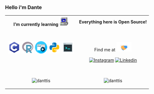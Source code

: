 ### Hello i'm Dante  

<table width="100%">
  <tr>
  <th>I’m currently learning   <img src="./icons/pc.gif" alt="c" width="30" height="30"/> </th>
  <th>Everything here is Open Source! 
  </tr>
  <tr>
  <td width="50%">
 <p align = "center">
  <img src="./icons/c.png" alt="c" width="40" height="40"/>
  <img src="./icons/r.png" alt="r" width="40" height="40"/>
  <img src="./icons/php.png" alt="php" width="40" height="40"/>
  <img src="./icons/python.png" alt="python" width="40" height="40"/>
  <img src="./icons/console.png" alt="git" width="40" height="40"/><img 
 </p>
  </td>
  <td width="50%">

<br><p align="center">   Find me at <img src="./icons/handshake.gif" alt="c" width="50" height="30"/><br><br>
[![Instagram](https://img.shields.io/badge/E--mail-369?style=flat-square&logo=gmail&logoColor=Red&color=black)](mailto:juniordante@gmail.com)
[![Linkedin](https://img.shields.io/badge/linked-in-369?style=flat-square&logo=linkedin&logoColor=white&color=blue)](https://www.linkedin.com/in/danttis/)
<br>
</p>
  </td>
  <tr>
  <td width = "50%">
  <br>
  <p align = "center"><img src="https://github-readme-stats.vercel.app/api/top-langs?username=danttis&show_icons=true&theme=onedark&locale=en&layout=compact" alt="danttis" />
  </p>
  </td>
  <td width = "50%">
  <br>
  <p align = "center"><img src="https://github-readme-stats.vercel.app/api?username=danttis&show_icons=true&theme=onedark&locale=en" alt="danttis" /></p>
  </td>
 

[//]: <> (The `&nbsp;` is to have Aphelion take up more space)
